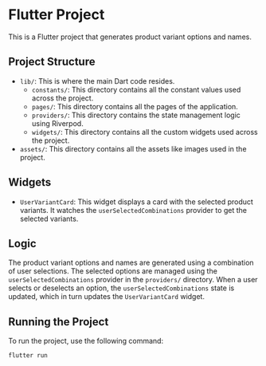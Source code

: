 # Flutter Project

This is a Flutter project that generates product variant options and names.

## Project Structure

- `lib/`: This is where the main Dart code resides.
  - `constants/`: This directory contains all the constant values used across the project.
  - `pages/`: This directory contains all the pages of the application.
  - `providers/`: This directory contains the state management logic using Riverpod.
  - `widgets/`: This directory contains all the custom widgets used across the project.
- `assets/`: This directory contains all the assets like images used in the project.

## Widgets

- `UserVariantCard`: This widget displays a card with the selected product variants. It watches the `userSelectedCombinations` provider to get the selected variants.

## Logic

The product variant options and names are generated using a combination of user selections. The selected options are managed using the `userSelectedCombinations` provider in the `providers/` directory. When a user selects or deselects an option, the `userSelectedCombinations` state is updated, which in turn updates the `UserVariantCard` widget.

## Running the Project

To run the project, use the following command:

```sh
flutter run
```
